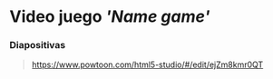 # Video juego *'Name game'*

### Diapositivas
> https://www.powtoon.com/html5-studio/#/edit/ejZm8kmr0QT

